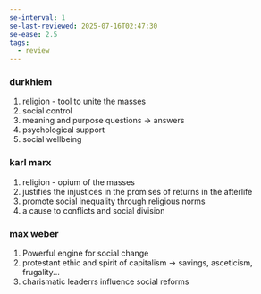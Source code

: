 ```yaml
---
se-interval: 1
se-last-reviewed: 2025-07-16T02:47:30
se-ease: 2.5
tags:
  - review
---
```

### durkhiem
1. religion - tool to unite the masses
2. social control
3. meaning and purpose questions -> answers
4. psychological support
5. social wellbeing
### karl marx
1. religion - opium of the masses
2. justifies the injustices in the promises of returns in the afterlife
3. promote social inequality through religious norms
4. a cause to conflicts and social division
### max weber 
1. Powerful engine for social change
2. protestant ethic and spirit of capitalism -> savings, asceticism, frugality...
3. charismatic leaderrs influence social reforms
